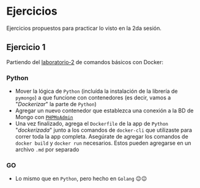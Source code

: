 # Ejercicios

Ejercicios propuestos para practicar lo visto en la 2da sesión.

## Ejercicio 1

Partiendo del [laboratorio-2](../../laboratorios/laboratorio-2/) de comandos básicos con Docker:

### Python

- Mover la lógica de `Python` (incluída la instalación de la librería de `pymongo`) a que funcione con contenedores (es decir, vamos a "_Dockerizar_" la parte de `Python`)
- Agregar un nuevo contenedor que establezca una conexión a la BD de Mongo con [`PHPMoAdmin`](https://hub.docker.com/r/thinkcube/phpmoadmin)
- Una vez finalizado, agrega el `Dockerfile` de la app de `Python` "_dockerizada_" junto a los comandos de `docker-cli` que utilizaste para correr toda la app completa. Asegúrate de agregar los comandos de `docker build` y `docker run` necesarios. Estos pueden agregarse en un archivo `.md` por separado

### GO

- Lo mismo que en `Python`, pero hecho en `Golang` :wink::wink:
